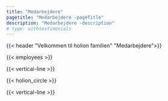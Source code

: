 ```yaml
---
title: "Medarbejdere"
pagetitle: "Medarbejdere -pageTitle"
description: "Medarbejdere -description"
# type: withtestimonials
---
```



{{< header "Velkommen til holion familien" "Medarbejdere">}}

{{< employees >}}


{{< vertical-line >}}

{{< holion_circle >}}

{{< vertical-line >}}